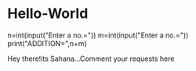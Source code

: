 # Hello-World
n=int(input("Enter a no.="))
m=int(input("Enter a no.="))
print("ADDITION=",n+m)

Hey there!its Sahana...Comment your requests here
